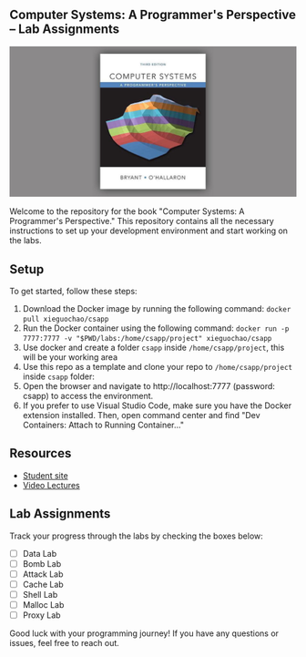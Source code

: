 ## Computer Systems: A Programmer's Perspective – Lab Assignments

![Computer Systems: A Programmer's Perspective third edition](csapp3e.jpeg)


Welcome to the repository for the book "Computer Systems: A Programmer's Perspective." This repository contains all the necessary instructions to set up your development environment and start working on the labs.

## Setup
To get started, follow these steps:
1. Download the Docker image by running the following command:
```docker pull xieguochao/csapp```
2. Run the Docker container using the following command:
```docker run -p 7777:7777 -v "$PWD/labs:/home/csapp/project" xieguochao/csapp```
3. Use docker and create a folder ``csapp`` inside ``/home/csapp/project``, this will be your working area
4. Use this repo as a template and clone your repo to ﻿``/home/csapp/project`` inside ``csapp`` folder:
5. Open the browser and navigate to ﻿http://localhost:7777 (password: csapp) to access the environment.
6. If you prefer to use Visual Studio Code, make sure you have the Docker extension installed. Then, open command center and find "Dev Containers: Attach to Running Container..."

## Resources
- [Student site](http://csapp.cs.cmu.edu/3e/students.html)
- [Video Lectures](https://scs.hosted.panopto.com/Panopto/Pages/Sessions/List.aspx#folderID=%22b96d90ae-9871-4fae-91e2-b1627b43e25e%22)

## Lab Assignments
Track your progress through the labs by checking the boxes below:
- [ ] Data Lab
- [ ] Bomb Lab
- [ ] Attack Lab
- [ ] Cache Lab
- [ ] Shell Lab
- [ ] Malloc Lab
- [ ] Proxy Lab

Good luck with your programming journey! If you have any questions or issues, feel free to reach out.
